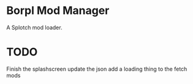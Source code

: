 # Borpl Mod Manager
A Splotch mod loader.


# TODO
Finish the splashscreen
update the json
add a loading thing to the fetch mods